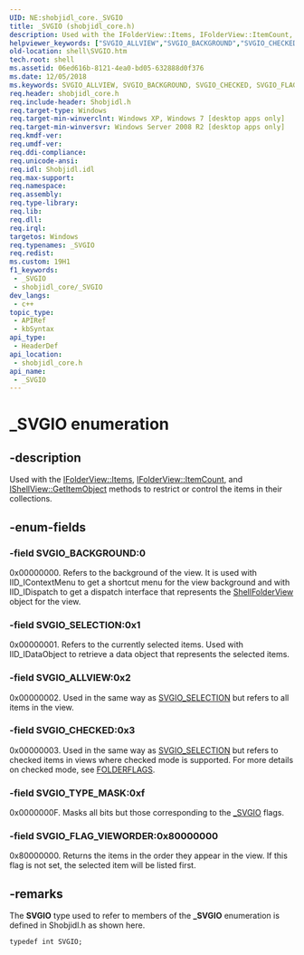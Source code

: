 ```yaml
---
UID: NE:shobjidl_core._SVGIO
title: _SVGIO (shobjidl_core.h)
description: Used with the IFolderView::Items, IFolderView::ItemCount, and IShellView::GetItemObject methods to restrict or control the items in their collections.
helpviewer_keywords: ["SVGIO_ALLVIEW","SVGIO_BACKGROUND","SVGIO_CHECKED","SVGIO_FLAG_VIEWORDER","SVGIO_SELECTION","SVGIO_TYPE_MASK","_SVGIO","_SVGIO enumeration [Windows Shell]","_shell_SVGIO","shell.SVGIO","shobjidl_core/SVGIO_ALLVIEW","shobjidl_core/SVGIO_BACKGROUND","shobjidl_core/SVGIO_CHECKED","shobjidl_core/SVGIO_FLAG_VIEWORDER","shobjidl_core/SVGIO_SELECTION","shobjidl_core/SVGIO_TYPE_MASK","shobjidl_core/_SVGIO"]
old-location: shell\SVGIO.htm
tech.root: shell
ms.assetid: 06ed616b-8121-4ea0-bd05-632888d0f376
ms.date: 12/05/2018
ms.keywords: SVGIO_ALLVIEW, SVGIO_BACKGROUND, SVGIO_CHECKED, SVGIO_FLAG_VIEWORDER, SVGIO_SELECTION, SVGIO_TYPE_MASK, _SVGIO, _SVGIO enumeration [Windows Shell], _shell_SVGIO, shell.SVGIO, shobjidl_core/SVGIO_ALLVIEW, shobjidl_core/SVGIO_BACKGROUND, shobjidl_core/SVGIO_CHECKED, shobjidl_core/SVGIO_FLAG_VIEWORDER, shobjidl_core/SVGIO_SELECTION, shobjidl_core/SVGIO_TYPE_MASK, shobjidl_core/_SVGIO
req.header: shobjidl_core.h
req.include-header: Shobjidl.h
req.target-type: Windows
req.target-min-winverclnt: Windows XP, Windows 7 [desktop apps only]
req.target-min-winversvr: Windows Server 2008 R2 [desktop apps only]
req.kmdf-ver: 
req.umdf-ver: 
req.ddi-compliance: 
req.unicode-ansi: 
req.idl: Shobjidl.idl
req.max-support: 
req.namespace: 
req.assembly: 
req.type-library: 
req.lib: 
req.dll: 
req.irql: 
targetos: Windows
req.typenames: _SVGIO
req.redist: 
ms.custom: 19H1
f1_keywords:
 - _SVGIO
 - shobjidl_core/_SVGIO
dev_langs:
 - c++
topic_type:
 - APIRef
 - kbSyntax
api_type:
 - HeaderDef
api_location:
 - shobjidl_core.h
api_name:
 - _SVGIO
---
```


# _SVGIO enumeration


## -description

Used with the <a href="/windows/desktop/api/shobjidl_core/nf-shobjidl_core-ifolderview-items">IFolderView::Items</a>, <a href="/windows/desktop/api/shobjidl_core/nf-shobjidl_core-ifolderview-itemcount">IFolderView::ItemCount</a>, and <a href="/windows/desktop/api/shobjidl_core/nf-shobjidl_core-ishellview-getitemobject">IShellView::GetItemObject</a> methods to restrict or control the items in their collections.

## -enum-fields

### -field SVGIO_BACKGROUND:0

0x00000000. Refers to the background of the view. It is used with IID_IContextMenu to get a shortcut menu for the view background and with IID_IDispatch to get a dispatch interface that represents the <a href="/windows/desktop/shell/shellfolderview">ShellFolderView</a> object for the view.

### -field SVGIO_SELECTION:0x1

0x00000001. Refers to the currently selected items. Used with IID_IDataObject to retrieve a data object that represents the selected items.

### -field SVGIO_ALLVIEW:0x2

0x00000002. Used in the same way as <a href="/windows/win32/api/shobjidl_core/ne-shobjidl_core-_svgio">SVGIO_SELECTION</a> but refers to all items in the view.

### -field SVGIO_CHECKED:0x3

0x00000003. Used in the same way as <a href="/windows/win32/api/shobjidl_core/ne-shobjidl_core-_svgio">SVGIO_SELECTION</a> but refers to checked items in views where checked mode is supported. For more details on checked mode, see <a href="/windows/desktop/api/shobjidl_core/ne-shobjidl_core-folderflags">FOLDERFLAGS</a>.

### -field SVGIO_TYPE_MASK:0xf

0x0000000F. Masks all bits but those corresponding to the <a href="/windows/win32/api/shobjidl_core/ne-shobjidl_core-_svgio">_SVGIO</a> flags.

### -field SVGIO_FLAG_VIEWORDER:0x80000000

0x80000000. Returns the items in the order they appear in the view. If this flag is not set, the selected item will be listed first.

## -remarks

The <b>SVGIO</b> type used to refer to members of the <b>_SVGIO</b> enumeration is defined in Shobjidl.h as shown here.


```
typedef int SVGIO;
```

